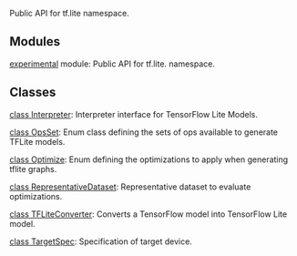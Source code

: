 Public API for tf.lite namespace.
## Modules
[experimental](https://tensorflow.google.cn/api_docs/python/tf/lite/experimental) module: Public API for tf.lite. namespace.

## Classes
[class Interpreter](https://tensorflow.google.cn/api_docs/python/tf/lite/Interpreter): Interpreter interface for TensorFlow Lite Models.

[class OpsSet](https://tensorflow.google.cn/api_docs/python/tf/lite/OpsSet): Enum class defining the sets of ops available to generate TFLite models.

[class Optimize](https://tensorflow.google.cn/api_docs/python/tf/lite/Optimize): Enum defining the optimizations to apply when generating tflite graphs.

[class RepresentativeDataset](https://tensorflow.google.cn/api_docs/python/tf/lite/RepresentativeDataset): Representative dataset to evaluate optimizations.

[class TFLiteConverter](https://tensorflow.google.cn/api_docs/python/tf/lite/TFLiteConverter): Converts a TensorFlow model into TensorFlow Lite model.

[class TargetSpec](https://tensorflow.google.cn/api_docs/python/tf/lite/TargetSpec): Specification of target device.


